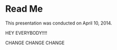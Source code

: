 # Read Me

This presentation was conducted on April 10, 2014.

HEY EVERYBODY!!!!

CHANGE CHANGE CHANGE
